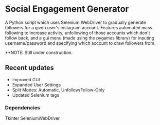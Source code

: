 # Social Engagement Generator
A Python script which uses Selenium WebDriver to gradually generate followers for a given user's instagram account. Features automated mass following to increase activity, unfollowing of those accounts which don't follow back, and a gui menu (made using the pygames library) for inputing username/password and specifying which account to draw followers from.

**NOTE: Still under construction.

## Recent updates
- Improved GUI
- Expanded User Settings
- Split Modes: Automatic, Unfollow/Follow-Only
- Updated Selenium tags

### Dependencies
Tkinter
SeleniumWebDriver
